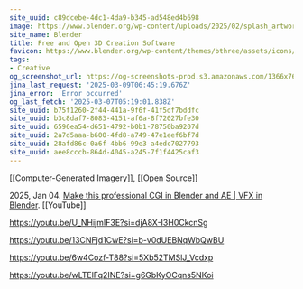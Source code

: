 ```yaml
---
site_uuid: c89dcebe-4dc1-4da9-b345-ad548ed4b698
image: https://www.blender.org/wp-content/uploads/2025/02/splash_artwork_2K-480x270.webp
site_name: Blender
title: Free and Open 3D Creation Software
favicon: https://www.blender.org/wp-content/themes/bthree/assets/icons/favicon-32x32.png
tags:
- Creative
og_screenshot_url: https://og-screenshots-prod.s3.amazonaws.com/1366x768/80/false/10c38833207c9dae614d56b5f1b3e52ab7f02323a5b9d583372dfb8cc137ce6c.jpeg
jina_last_request: '2025-03-09T06:45:19.676Z'
jina_error: 'Error occurred'
og_last_fetch: '2025-03-07T05:19:01.838Z'
site_uuid: b75f1260-2f44-441a-9f6f-41f5df7bddfc
site_uuid: b3c8daf7-8083-4151-af6a-8f72027bfe30
site_uuid: 6596ea54-d651-4792-b0b1-78750ba9207d
site_uuid: 2a7d5aaa-b600-4fd8-a749-47e1eef6bf7d
site_uuid: 28afd86c-0a6f-4bb6-99e3-a4edc7027793
site_uuid: aee8cccb-864d-4045-a245-7f1f4425caf3
---
```


[[Computer-Generated Imagery]], [[Open Source]]

2025, Jan 04. [Make this professional CGI in Blender and AE | VFX in Blender](https://youtu.be/GbPPKR2nQmk?si=LuV9_lSHANvqq66H). [[YouTube]]

https://youtu.be/U_NHijmIF3E?si=djA8X-I3H0CkcnSg

https://youtu.be/13CNFjd1CwE?si=b-v0dUEBNqWbQwBU

https://youtu.be/6w4Cozf-T88?si=5Xb52TMSlJ_Vcdxp

https://youtu.be/wLTElFq2INE?si=g6GbKyOCqns5NKoi